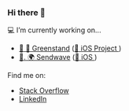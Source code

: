 ### Hi there 👋

💻  I’m currently working on...
- [🌱  🌳  Greenstand](https://www.greenstand.org) ([📱 iOS Project ](https://github.com/Greenstand/treetracker-ios))
- [💸. 🌍  Sendwave](https://www.sendwave.com) ([📱 iOS ](https://apps.apple.com/gb/app/sendwave-send-money-with-love/id846717081))

Find me on:
- [Stack Overflow](https://stackoverflow.com/users/10657724/alex-cornforth)
- [LinkedIn](https://uk.linkedin.com/in/alexcornforth)
